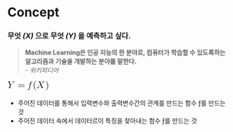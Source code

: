 # Concept

 ### 무엇 *(*_X_*)* 으로 무엇 *(*_Y_*)* 을 예측하고 싶다.

> **Machine Learning은 인공 지능의 한 분야로, 컴퓨터가 학습할 수 있도록하는 알고리즘과 기술을 개발하는 분야를 말한다.**  
> *\- 위키피디아*

![y=f(X)](/assets/img/CodeCogsEqn_large.png)


- 주어진 데이터를 통해서 입력변수와 출력변수간의 관계를 만드는 함수 &fnof;를 만드는 것
- 주어진 데이터 속에서 데이터르이 특징을 찾아내는 함수 &fnof;를 만드는 것
